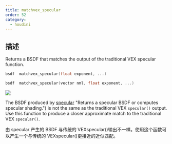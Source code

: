 ```yaml
---
title: matchvex_specular
order: 52
category:
  - houdini
---
```

    
## 描述

Returns a BSDF that matches the output of the traditional VEX specular
function.

```c
bsdf  matchvex_specular(float exponent, ...)
```

```c
bsdf  matchvex_specular(vector nml, float exponent, ...)
```

![](../../images/rendering/matchvex_specular.png)

The BSDF produced by [specular](specular.html) "Returns a specular BSDF or
computes specular shading.") is not the same as the traditional VEX
`specular()` output. Use this function to produce a closer approximate match
to the traditional VEX `specular()`.

由 specular 产生的 BSDF 与传统的 VEXspecular()输出不一样。使用这个函数可以产生一个与传统的 VEXspecular()更接近的近似匹配。
